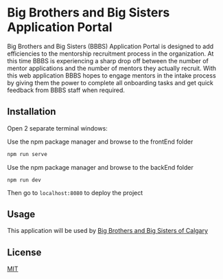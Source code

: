 # Big Brothers and Big Sisters Application Portal

Big Brothers and Big Sisters (BBBS) Application Portal is designed to add efficiencies to the mentorship recruitment process in the organization. At this time BBBS is experiencing a sharp drop off between the number of mentor applications and the number of mentors they actually recruit. With this web application BBBS hopes to engage mentors in the intake process by giving them the power to complete all onboarding tasks and get quick feedback from BBBS staff when required.

## Installation
Open 2 separate terminal windows:

Use the npm package manager and browse to the frontEnd folder

```bash
npm run serve
```
Use the npm package manager and browse to the backEnd folder

```
npm run dev
```
Then go to ```localhost:8080``` to deploy the project
## Usage

This application will be used by [Big Brothers and Big Sisters of Calgary](https://bbbscalgary.ca/)

## License
[MIT](https://choosealicense.com/licenses/mit/)
